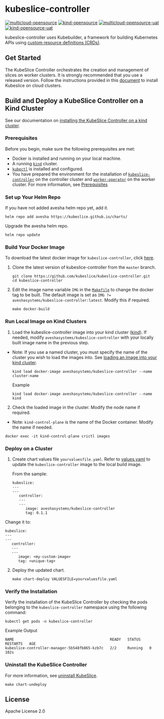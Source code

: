 # kubeslice-controller

[![multicloud-opensource](https://github.com/kubeslice/nightly-build/actions/workflows/multicloud-opensource.yaml/badge.svg?branch=master)](https://github.com/kubeslice/nightly-build/actions/workflows/multicloud-opensource.yaml)
[![kind-opensource](https://github.com/kubeslice/nightly-build/actions/workflows/kind-opensource.yaml/badge.svg?branch=master)](https://github.com/kubeslice/nightly-build/actions/workflows/kind-opensource.yaml) 
[![multicloud-opensource-uat](https://github.com/kubeslice/nightly-build/actions/workflows/multicloud-oss-uat.yml/badge.svg)](https://github.com/kubeslice/nightly-build/actions/workflows/multicloud-oss-uat.yml) 
[![kind-opensource-uat](https://github.com/kubeslice/nightly-build/actions/workflows/kind-oss-uat.yml/badge.svg)](https://github.com/kubeslice/nightly-build/actions/workflows/kind-oss-uat.yml) 


kubeslice-controller uses Kubebuilder, a framework for building Kubernetes APIs
using [custom resource definitions (CRDs)](https://kubernetes.io/docs/tasks/access-kubernetes-api/extend-api-custom-resource-definitions).

## Get Started

The KubeSlice Controller orchestrates the creation and management of slices on worker clusters.
It is strongly recommended that you use a released version. Follow the instructions provided in this [document](https://kubeslice.io/documentation/open-source/0.6.0/cloud-cluster-quick-start) to install Kubeslice on cloud clusters.

## Build and Deploy a KubeSlice Controller on a Kind Cluster

See our documentation on [installing the KubeSlice Controller on a kind cluster](https://kubeslice.io/documentation/open-source/0.5.0/tutorials/kind-install-kubeslice-controller).

### Prerequisites

Before you begin, make sure the following prerequisites are met:

* Docker is installed and running on your local machine.
* A running [`kind`](https://kind.sigs.k8s.io/) cluster.
* [`kubectl`](https://kubernetes.io/docs/tasks/tools/) is installed and configured.
* You have prepared the environment for the installation of [`kubeslice-controller`](https://github.com/kubeslice/kubeslice-controller) on the controller cluster and [`worker-operator`](https://github.com/kubeslice/worker-operator) on the worker cluster. For more information, see [Prerequisites](https://kubeslice.io/documentation/open-source/0.5.0/getting-started-with-cloud-clusters/prerequisites/)

### Set up Your Helm Repo
If you have not added avesha helm repo yet, add it.

```console
helm repo add avesha https://kubeslice.github.io/charts/
```

Upgrade the avesha helm repo.

```console
helm repo update
```

### Build Your Docker Image
To download the latest docker image for `kubeslice-controller`, click [here](https://hub.docker.com/r/aveshasystems/kubeslice-controller).

1. Clone the latest version of kubeslice-controller from  the `master` branch.

   ```console
   git clone https://github.com/kubeslice/kubeslice-controller.git
   cd kubeslice-controller
   ```

2. Edit the image name variable `IMG` in the [`Makefile`](Makefile) to change the docker tag to be built.
   The default image is set as `IMG ?= aveshasystems/kubeslice-controller:latest`. Modify this if required.

   ```console
   make docker-build
   ```

### Run Local Image on Kind Clusters

1. Load the kubeslice-controller image into your kind cluster ([kind](https://kind.sigs.k8s.io/docs/user/quick-start/#loading-an-image-into-your-cluster)).
   If needed, modify `aveshasystems/kubeslice-controller` with your locally built image name in the previous step.
   
* Note: If you use a named cluster, you must specify the name of the cluster you wish to load the images into. See [loading an image into your kind cluster](https://kind.sigs.k8s.io/docs/user/quick-start/#loading-an-image-into-your-cluster).

   ```console
   kind load docker-image aveshasystems/kubeslice-controller --name cluster-name
   ```
   Example

   ```console
   kind load docker-image aveshasystems/kubeslice-controller --name kind
   ```

2. Check the loaded image in the cluster. Modify the node name if required.
   
 * Note: `kind-control-plane` is the name of the Docker container. Modify the name if needed.
  

```console
docker exec -it kind-control-plane crictl images
```
### Deploy on a Cluster
1. Create chart values file `yourvaluesfile.yaml`. Refer to [values.yaml](https://github.com/kubeslice/charts/blob/master/charts/kubeslice-controller/values.yaml) 
  to update the `kubeslice-controller` image to the local build image.

   From the sample:

   ```
   kubeslice:
   ---
   ---
      controller:
      ---
      ---
         image: aveshasystems/kubeslice-controller
         tag: 0.1.1
   ```

  Change it to:

   ```
   kubeslice:
   ---
   ---
      controller:
      ---
      ---
         image: <my-custom-image> 
         tag: <unique-tag>
   ```

2. Deploy the updated chart.

   ```console
   make chart-deploy VALUESFILE=yourvaluesfile.yaml
   ```
   
### Verify the Installation

Verify the installation of the KubeSlice Controller by checking the pods belonging to the `kubeslice-controller` namespace using the following command:

```console
kubectl get pods -n kubeslice-controller
```

Example Output

```
NAME                                            READY   STATUS    RESTARTS   AGE
kubeslice-controller-manager-5b548fb865-kzb7c   2/2     Running   0          102s
```

### Uninstall the KubeSlice Controller
For more information, see [uninstall KubeSlice](https://kubeslice.io/documentation/open-source/0.6.0/getting-started-with-cloud-clusters/uninstalling-kubeslice/offboarding-namespaces).

```console
make chart-undeploy
```

## License

Apache License 2.0
